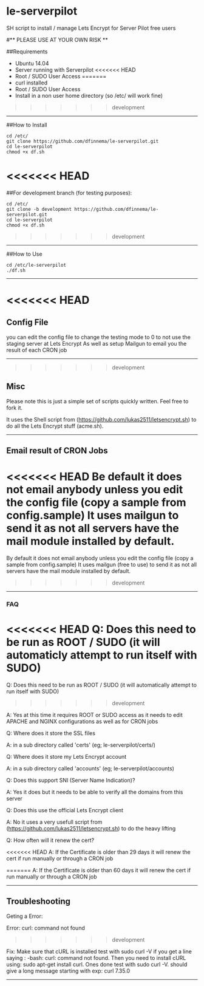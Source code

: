 # le-serverpilot
SH script to install / manage Lets Encrypt for Server Pilot free users

#** PLEASE USE AT YOUR OWN RISK **

##Requirements

 * Ubuntu 14.04 
 * Server running with Serverpilot
<<<<<<< HEAD
 * Root / SUDO User Access
=======
 * curl installed
 * Root / SUDO User Access
 * Install in a non user home directory (so /etc/ will work fine)
>>>>>>> development

---
##How to Install

```
cd /etc/
git clone https://github.com/dfinnema/le-serverpilot.git
cd le-serverpilot
chmod +x df.sh
```
<<<<<<< HEAD
=======
##For development branch (for testing purposes):
```
cd /etc/
git clone -b development https://github.com/dfinnema/le-serverpilot.git
cd le-serverpilot
chmod +x df.sh
```
>>>>>>> development
---
##How to Use

```
cd /etc/le-serverpilot
./df.sh
```
---
<<<<<<< HEAD
=======
## Config File

you can edit the config file to change the testing mode to 0 to not use the staging server at Lets Encrypt
As well as setup Mailgun to email you the result of each CRON job 

---
>>>>>>> development
## Misc

Please note this is just a simple set of scripts quickly written. Feel free to fork it.

It uses the Shell script from (https://github.com/lukas2511/letsencrypt.sh) to do all the Lets Encrypt stuff (acme.sh). 

---
## Email result of CRON Jobs

<<<<<<< HEAD
Be default it does not email anybody unless you edit the config file (copy a sample from config.sample) 
It uses mailgun to send it as not all servers have the mail module installed by default. 
=======
By default it does not email anybody unless you edit the config file (copy a sample from config.sample) 
It uses mailgun (free to use) to send it as not all servers have the mail module installed by default. 
>>>>>>> development

---
### FAQ

<<<<<<< HEAD
Q: Does this need to be run as ROOT / SUDO (it will automaticly attempt to run itself with SUDO)
=======
Q: Does this need to be run as ROOT / SUDO (it will automatically attempt to run itself with SUDO)
>>>>>>> development

A: Yes at this time it requires ROOT or SUDO access as it needs to edit APACHE and NGINX configurations as well as for CRON jobs

Q: Where does it store the SSL files 

A: in a sub directory called 'certs' (eg; le-serverpilot/certs/)

Q: Where does it store my Lets Encrypt account 

A: in a sub directory called 'accounts' (eg; le-serverpilot/accounts)

Q: Does this support SNI (Server Name Indication)?

A: Yes it does but it needs to be able to verify all the domains from this server

Q: Does this use the official Lets Encrypt client

A: No it uses a very usefull script from (https://github.com/lukas2511/letsencrypt.sh) to do the heavy lifting

Q: How often will it renew the cert?

<<<<<<< HEAD
A: If the Certificate is older than 29 days it will renew the cert if run manually or through a CRON job

=======
A: If the Certificate is older than 60 days it will renew the cert if run manually or through a CRON job

---
## Troubleshooting
Geting a Error:

Error: curl: command not found
>>>>>>> development

Fix: Make sure that cURL is installed test with sudo curl -V 
if you get a line saying : -bash: curl: command not found.
Then you need to install cURL using: sudo apt-get install curl.
Ones done test with sudo curl -V. should give a long message starting with exp: curl 7.35.0

---